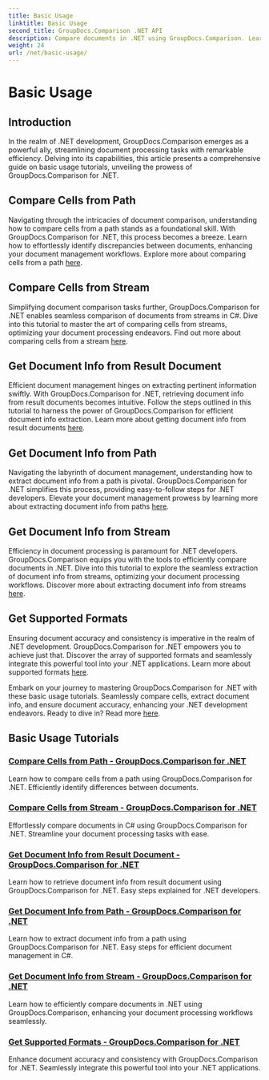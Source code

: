 ```yaml
---
title: Basic Usage
linktitle: Basic Usage
second_title: GroupDocs.Comparison .NET API
description: Compare documents in .NET using GroupDocs.Comparison. Learn basic usage tutorials covering cell comparison, document info extraction, and supported formats.
weight: 24
url: /net/basic-usage/
---
```


# Basic Usage

## Introduction

In the realm of .NET development, GroupDocs.Comparison emerges as a powerful ally, streamlining document processing tasks with remarkable efficiency. Delving into its capabilities, this article presents a comprehensive guide on basic usage tutorials, unveiling the prowess of GroupDocs.Comparison for .NET.

## Compare Cells from Path
Navigating through the intricacies of document comparison, understanding how to compare cells from a path stands as a foundational skill. With GroupDocs.Comparison for .NET, this process becomes a breeze. Learn how to effortlessly identify discrepancies between documents, enhancing your document management workflows. Explore more about comparing cells from a path [here](./compare-cells-from-path/).

## Compare Cells from Stream
Simplifying document comparison tasks further, GroupDocs.Comparison for .NET enables seamless comparison of documents from streams in C#. Dive into this tutorial to master the art of comparing cells from streams, optimizing your document processing endeavors. Find out more about comparing cells from a stream [here](./compare-cells-from-stream/).

## Get Document Info from Result Document
Efficient document management hinges on extracting pertinent information swiftly. With GroupDocs.Comparison for .NET, retrieving document info from result documents becomes intuitive. Follow the steps outlined in this tutorial to harness the power of GroupDocs.Comparison for efficient document info extraction. Learn more about getting document info from result documents [here](./get-document-info-from-result-document/).

## Get Document Info from Path
Navigating the labyrinth of document management, understanding how to extract document info from a path is pivotal. GroupDocs.Comparison for .NET simplifies this process, providing easy-to-follow steps for .NET developers. Elevate your document management prowess by learning more about extracting document info from paths [here](./get-document-info-from-path/).

## Get Document Info from Stream
Efficiency in document processing is paramount for .NET developers. GroupDocs.Comparison equips you with the tools to efficiently compare documents in .NET. Dive into this tutorial to explore the seamless extraction of document info from streams, optimizing your document processing workflows. Discover more about extracting document info from streams [here](./get-document-info-from-stream/).

## Get Supported Formats
Ensuring document accuracy and consistency is imperative in the realm of .NET development. GroupDocs.Comparison for .NET empowers you to achieve just that. Discover the array of supported formats and seamlessly integrate this powerful tool into your .NET applications. Learn more about supported formats [here](./get-supported-formats/).

Embark on your journey to mastering GroupDocs.Comparison for .NET with these basic usage tutorials. Seamlessly compare cells, extract document info, and ensure document accuracy, enhancing your .NET development endeavors. Ready to dive in? Read more [here](https://tutorials.groupdocs.com/comparison/net).
## Basic Usage Tutorials
### [Compare Cells from Path - GroupDocs.Comparison for .NET](./compare-cells-from-path/)
Learn how to compare cells from a path using GroupDocs.Comparison for .NET. Efficiently identify differences between documents.
### [Compare Cells from Stream - GroupDocs.Comparison for .NET](./compare-cells-from-stream/)
Effortlessly compare documents in C# using GroupDocs.Comparison for .NET. Streamline your document processing tasks with ease.
### [Get Document Info from Result Document - GroupDocs.Comparison for .NET](./get-document-info-from-result-document/)
Learn how to retrieve document info from result document using GroupDocs.Comparison for .NET. Easy steps explained for .NET developers.
### [Get Document Info from Path - GroupDocs.Comparison for .NET](./get-document-info-from-path/)
Learn how to extract document info from a path using GroupDocs.Comparison for .NET. Easy steps for efficient document management in C#.
### [Get Document Info from Stream - GroupDocs.Comparison for .NET](./get-document-info-from-stream/)
Learn how to efficiently compare documents in .NET using GroupDocs.Comparison, enhancing your document processing workflows seamlessly.
### [Get Supported Formats - GroupDocs.Comparison for .NET](./get-supported-formats/)
Enhance document accuracy and consistency with GroupDocs.Comparison for .NET. Seamlessly integrate this powerful tool into your .NET applications.